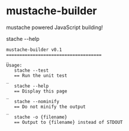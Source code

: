 mustache-builder
================

mustache powered JavaScript building!

stache --help
```
mustache-builder v0.1
====================================
_
Usage:
   stache --test
   == Run the unit test
_
   stache --help
   == Display this page
_
   stache --nominify
   == Do not minify the output
_
   stache -o {filename}
   == Output to {filename} instead of STDOUT
```